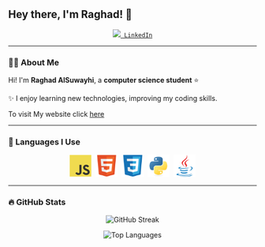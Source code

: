## Hey there, I'm Raghad! 👋

<p align="center">
  <code><a href="www.linkedin.com/in/raghad-alsuwayhi-976b38307" title="LinkedIn Profile"><img width="22" src="images/linkedin.svg"> LinkedIn</a></code>
</p>

---

### 👩‍💻 About Me
Hi! I'm **Raghad AlSuwayhi**, a **computer science student** ⭐

✨ I enjoy learning new technologies, improving my coding skills.

 To visit My website click <a title="my website" href=" https://raghadwebsite.netlify.app/">here</a>

---

### 🧠 Languages I Use
<p align="center">
  <img src="https://github.com/devicons/devicon/blob/master/icons/javascript/javascript-original.svg" title="JavaScript" alt="JavaScript" width="45" height="45"/>&nbsp;
  <img src="https://github.com/devicons/devicon/blob/master/icons/html5/html5-original.svg" title="HTML5" alt="HTML5" width="45" height="45"/>&nbsp;
  <img src="https://github.com/devicons/devicon/blob/master/icons/css3/css3-original.svg" title="CSS3" alt="CSS3" width="45" height="45"/>&nbsp;
  <img src="https://github.com/devicons/devicon/blob/master/icons/python/python-original.svg" title="Python" alt="Python" width="45" height="45"/>&nbsp;
  <img src="https://github.com/devicons/devicon/blob/master/icons/java/java-original.svg" title="Java" alt="Java" width="45" height="45"/>
</p>

---

### 🔥 GitHub Stats
<p align="center">
  <img src="https://github-readme-streak-stats.herokuapp.com?user=RAGHAD-BP&theme=react&hide_border=true&border_radius=10" alt="GitHub Streak"/>
</p>

<p align="center">
  <img src="https://github-readme-stats.vercel.app/api/top-langs/?username=RAGHAD-BP&layout=compact&theme=react&border_radius=10" alt="Top Languages"/>
</p>
